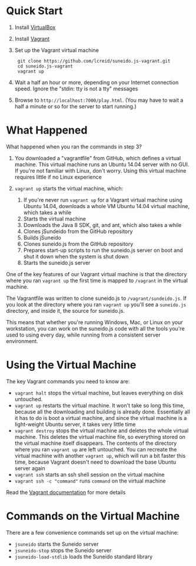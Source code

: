 # Quick Start

1. Install [VirtualBox](http://www.virtualbox.org/)
2. Install [Vagrant](https://docs.vagrantup.com/v2/installation/)
3. Set up the Vagrant virtual machine

        git clone https://github.com/lcreid/suneido.js-vagrant.git
        cd suneido.js-vagrant
        vagrant up

4. Wait a half an hour or more, depending on your Internet connection speed. Ignore the "stdin: tty is not a tty" messages
5. Browse to `http://localhost:7000/play.html`. (You may have to wait a half a minute or so for the server to start running.)

# What Happened

What happened when you ran the commands in step 3?

1. You downloaded a "vagrantfile" from GitHub, which defines a virtual machine. This virtual machine runs an Ubuntu 14.04 server with no GUI. If you're not familiar with Linux, don't worry. Using this virtual machine requires little if no Linux experience
2. `vagrant up` starts the virtual machine, which:

    1. If you're never run `vagrant up` for a Vagrant virtual machine using Ubuntu 14.04, downloads a whole VM Ubuntu 14.04 virtual machine, which takes a while
    2. Starts the virtual machine
    3. Downloads the Java 8 SDK, git, and ant, which also takes a while
    4. Clones jSundeido from the GitHub repository
    5. Builds jSuneido
    6. Clones suneido.js from the GitHub repository
    7. Prepares start-up scripts to run the suneido.js server on boot and shut it down when the system is shut down
    8. Starts the suneido.js server


One of the key features of our Vagrant virtual machine is that the directory where you ran `vagrant up` the first time is mapped to `/vagrant` in the virtual machine.

The Vagrantfile was written to clone suneido.js to `/vagrant/sundeido.js`. If you look at the directory where you ran `vagrant up` you'll see a `suneido.js` directory, and inside it, the source for suneido.js.

This means that whether you're running Windows, Mac, or Linux on your workstation, you can work on the suneido.js code with all the tools you're used to using every day, while running from a consistent server environment.

# Using the Virtual Machine

The key Vagrant commands you need to know are:

* `vagrant halt` stops the virtual machine, but leaves everything on disk untouched.
* `vagrant up` restarts the virtual machine. It won't take so long this time, because all the downloading and building is already done. Essentially all it has to do is boot a virtual machine, and since the virtual machine is a light-weight Ubuntu server, it takes very little time
* `vagrant destroy` stops the virtual machine and deletes the whole virtual machine. This deletes the virtual machine file, so everything stored on the virtual machine itself disappears. The contents of the directory where you ran `vagrant up` are left untouched. You can recreate the virtual machine with another `vagrant up`, which will run a bit faster this time, because Vagrant doesn't need to download the base Ubuntu server again
* `vagrant ssh` starts an ssh shell session on the virtual machine
* `vagrant ssh -c "command"` runs `command` on the virtual machine

Read the [Vagrant documentation](https://docs.vagrantup.com/v2/) for more details

# Commands on the Virtual Machine

There are a few convenience commands set up on the virtual machine:

* `jsuneido` starts the Suneido server
* `jsuneido-stop` stops the Suneido server
* `jsuneido-load-stdlib` loads the Suneido standard library
